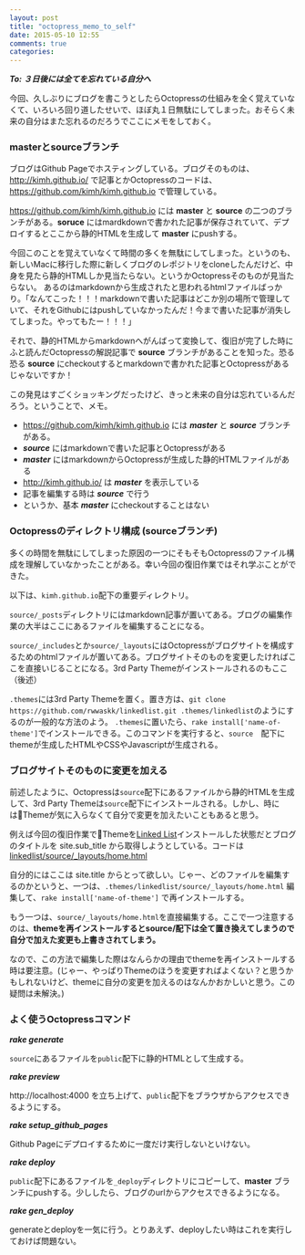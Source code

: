 ```yaml
---
layout: post
title: "octopress_memo_to_self"
date: 2015-05-10 12:55
comments: true
categories:
---
```


***To: ３日後には全てを忘れている自分へ***

今回、久しぶりにブログを書こうとしたらOctopressの仕組みを全く覚えていなくて、いろいろ回り道したせいで、ほぼ丸１日無駄にしてしまった。おそらく未来の自分はまた忘れるのだろうでここにメモをしておく。　

### masterとsourceブランチ
ブログはGithub Pageでホスティングしている。ブログそのものは、http://kimh.github.io/ で記事とかOctopressのコードは、https://github.com/kimh/kimh.github.io で管理している。

https://github.com/kimh/kimh.github.io には **master** と **source** の二つのブランチがある。**soruce** にはmardkdownで書かれた記事が保存されていて、デプロイするとここから静的HTMLを生成して **master** にpushする。

今回このことを覚えていなくて時間の多くを無駄にしてしまった。というのも、新しいMacに移行した際に新しくブログのレポジトリをcloneしたんだけど、中身を見たら静的HTMLしか見当たらない。というかOctopressそのものが見当たらない。
あるのはmarkdownから生成されたと思われるhtmlファイルばっかり。「なんてこった！！！markdownで書いた記事はどこか別の場所で管理していて、それをGithubにはpushしていなかったんだ！今まで書いた記事が消失してしまった。やってもたー！！！」

それで、静的HTMLからmarkdownへがんばって変換して、復旧が完了した時にふと読んだOctopressの解説記事で **source** ブランチがあることを知った。恐る恐る **source** にcheckoutするとmarkdownで書かれた記事とOctopressがあるじゃないですか！

この発見はすごくショッキングだったけど、きっと未来の自分は忘れているんだろう。ということで、メモ。

- https://github.com/kimh/kimh.github.io には ***master*** と ***source*** ブランチがある。
- ***source*** にはmarkdownで書いた記事とOctopressがある
- ***master*** にはmarkdownからOctopressが生成した静的HTMLファイルがある
- http://kimh.github.io/ は ***master*** を表示している
- 記事を編集する時は ***source*** で行う
- というか、基本 ***master*** にcheckoutすることはない

### Octopressのディレクトリ構成 (sourceブランチ)
多くの時間を無駄にしてしまった原因の一つにそもそもOctopressのファイル構成を理解していなかったことがある。幸い今回の復旧作業ではそれ学ぶことができた。

以下は、`kimh.github.io`配下の重要ディレクトリ。

`source/_posts`ディレクトリにはmarkdown記事が置いてある。ブログの編集作業の大半はここにあるファイルを編集することになる。

`source/_includes`とか`source/_layouts`にはOctopressがブログサイトを構成するためのhtmlファイルが置いてある。ブログサイトそのものを変更したければここを直接いじることになる。3rd Party Themeがインストールされるのもここ（後述）

`.themes`には3rd Party Themeを置く。置き方は、`git clone https://github.com/rwwaskk/linkedlist.git .themes/linkedlist`のようにするのが一般的な方法のよう。
`.themes`に置いたら、`rake install['name-of-theme']`でインストールできる。このコマンドを実行すると、`source`　配下にthemeが生成したHTMLやCSSやJavascriptが生成される。

### ブログサイトそのものに変更を加える
前述したように、Octopressは`source`配下にあるファイルから静的HTMLを生成して、3rd Party Themeは`source`配下にインストールされる。しかし、時にはThemeが気に入らなくて自分で変更を加えたいこともあると思う。

例えば今回の復旧作業でThemeを[Linked List](https://github.com/rwwaskk/linkedlist)インストールした状態だとブログのタイトルを site.sub_title から取得しようとしている。コードは[linkedlist/source/_layouts/home.html](https://github.com/rwwaskk/linkedlist/blob/master/source/_layouts/home.html#L10)

自分的にはここは site.title からとって欲しい。じゃー、どのファイルを編集するのかというと、一つは、`.themes/linkedlist/source/_layouts/home.html` 編集して、`rake install['name-of-theme']` で再インストールする。

もう一つは、`source/_layouts/home.html`を直接編集する。ここで一つ注意するのは、**themeを再インストールするとsource/配下は全て置き換えてしまうので自分で加えた変更も上書きされてしまう。**

なので、この方法で編集した際はなんらかの理由でthemeを再インストールする時は要注意。(じゃー、やっぱりThemeのほうを変更すればよくない？と思うかもしれないけど、themeに自分の変更を加えるのはなんかおかしいと思う。この疑問は未解決。)

### よく使うOctopressコマンド

***rake generate***

`source`にあるファイルを`public`配下に静的HTMLとして生成する。

***rake preview***

http://localhost:4000 を立ち上げて、`public`配下をブラウザからアクセスできるようにする。

***rake setup_github_pages***

Github Pageにデプロイするために一度だけ実行しないといけない。

***rake deploy***

`public`配下にあるファイルを`_deploy`ディレクトリにコピーして、**master** ブランチにpushする。少ししたら、ブログのurlからアクセスできるようになる。


***rake gen_deploy***

generateとdeployを一気に行う。とりあえず、deployしたい時はこれを実行しておけば問題ない。
